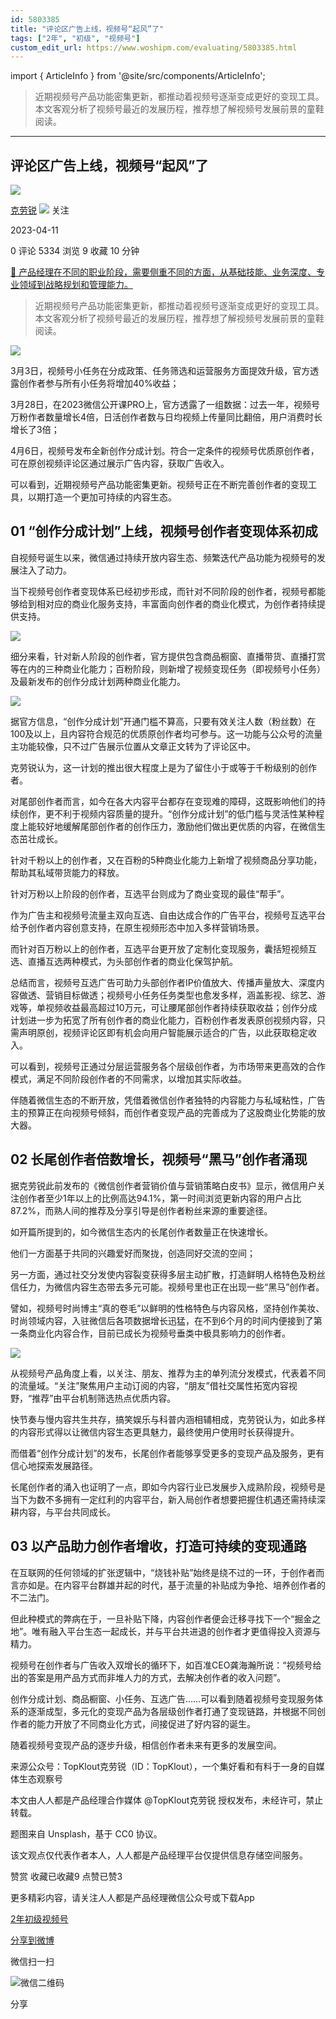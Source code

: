```yaml
---
id: 5803385
title: "评论区广告上线，视频号“起风”了"
tags: ["2年", "初级", "视频号"]
custom_edit_url: https://www.woshipm.com/evaluating/5803385.html
---
```

import { ArticleInfo } from '@site/src/components/ArticleInfo';

<ArticleInfo
    author="克劳锐"
    authorLink="https://www.woshipm.com/u/1439338"
    published="2023-04-11"
    views={5334}
    comments={0}
    collects={9}
/>

> 近期视频号产品功能密集更新，都推动着视频号逐渐变成更好的变现工具。本文客观分析了视频号最近的发展历程，推荐想了解视频号发展前景的童鞋阅读。

---

## 评论区广告上线，视频号“起风”了

[![](https://image.woshipm.com/wp-files/2022/06/NDd55yxXBEbyKfqbpICF.jpeg!/both/72x72)](https://www.woshipm.com/u/1439338)

[克劳锐](https://www.woshipm.com/u/1439338) ![](https://static.woshipm.com/tag/1122_1@2x.png) 关注

2023-04-11

0 评论 5334 浏览 9 收藏 10 分钟

[🔗 产品经理在不同的职业阶段，需要侧重不同的方面，从基础技能、业务深度、专业领域到战略规划和管理能力。](https://ke.qidianla.com/courses/90pm)

> 近期视频号产品功能密集更新，都推动着视频号逐渐变成更好的变现工具。本文客观分析了视频号最近的发展历程，推荐想了解视频号发展前景的童鞋阅读。

![](https://image.woshipm.com/wp-files/2023/04/8JchGYk4yxXKpLYbvif8.jpg)

3月3日，视频号小任务在分成政策、任务筛选和运营服务方面提效升级，官方透露创作者参与所有小任务将增加40%收益；

3月28日，在2023微信公开课PRO上，官方透露了一组数据：过去一年，视频号万粉作者数量增长4倍，日活创作者数与日均视频上传量同比翻倍，用户消费时长增长了3倍；

4月6日，视频号发布全新创作分成计划。符合一定条件的视频号优质原创作者，可在原创视频评论区通过展示广告内容，获取广告收入。

可以看到，近期视频号产品功能密集更新。视频号正在不断完善创作者的变现工具，以期打造一个更加可持续的内容生态。

## 01 “创作分成计划”上线，视频号创作者变现体系初成

自视频号诞生以来，微信通过持续开放内容生态、频繁迭代产品功能为视频号的发展注入了动力。

当下视频号创作者变现体系已经初步形成，而针对不同阶段的创作者，视频号都能够给到相对应的商业化服务支持，丰富面向创作者的商业化模式，为创作者持续提供支持。

![](https://image.yunyingpai.com/wp/2023/04/Pzwp4JJD8vfY4JpKaAex.png)

细分来看，针对新人阶段的创作者，官方提供包含商品橱窗、直播带货、直播打赏等在内的三种商业化能力；百粉阶段，则新增了视频变现任务（即视频号小任务）及最新发布的创作分成计划两种商业化能力。

![](https://image.yunyingpai.com/wp/2023/04/SRA9xM0ufo6jv1jaTXsx.jpg)

据官方信息，“创作分成计划”开通门槛不算高，只要有效关注人数（粉丝数）在100及以上，且内容符合规范的优质原创作者均可参与。这一功能与公众号的流量主功能较像，只不过广告展示位置从文章正文转为了评论区中。

克劳锐认为，这一计划的推出很大程度上是为了留住小于或等于千粉级别的创作者。

对尾部创作者而言，如今在各大内容平台都存在变现难的障碍，这既影响他们的持续创作，更不利于视频内容质量的提升。“创作分成计划”的低门槛与灵活性某种程度上能较好地缓解尾部创作者的创作压力，激励他们做出更优质的内容，在微信生态茁壮成长。

针对千粉以上的创作者，又在百粉的5种商业化能力上新增了视频商品分享功能，帮助其私域带货能力的释放。

针对万粉以上阶段的创作者，互选平台则成为了商业变现的最佳“帮手”。

作为广告主和视频号流量主双向互选、自由达成合作的广告平台，视频号互选平台给予创作者内容创意支持，在原生视频形态中加入多样营销场景。

而针对百万粉以上的创作者，互选平台更开放了定制化变现服务，囊括短视频互选、直播互选两种模式，为头部创作者的商业化保驾护航。

总结而言，视频号互选广告可助力头部创作者IP价值放大、传播声量放大、深度内容做透、营销目标做透；视频号小任务任务类型也愈发多样，涵盖影视、综艺、游戏等，单视频收益最高超过10万元，可让腰尾部创作者持续获取收益；创作分成计划进一步为拓宽了所有创作者的商业化能力，百粉创作者发表原创视频内容，只需声明原创，视频评论区即有机会向用户智能展示适合的广告，以此获取稳定收入。

可以看到，视频号正通过分层运营服务各个层级创作者，为市场带来更高效的合作模式，满足不同阶段创作者的不同需求，以增加其实际收益。

伴随着微信生态的不断开放，凭借着微信创作者独特的内容能力与私域粘性，广告主的预算正在向视频号倾斜，而创作者变现产品的完善成为了这股商业化势能的放大器。

## 02 长尾创作者倍数增长，视频号“黑马”创作者涌现

据克劳锐此前发布的《微信创作者营销价值与营销策略白皮书》显示，微信用户关注创作者至少1年以上的比例高达94.1%，第一时间浏览更新内容的用户占比87.2%，而熟人间的推荐及分享引导是创作者粉丝来源的重要途径。

如开篇所提到的，如今微信生态内的长尾创作者数量正在快速增长。

他们一方面基于共同的兴趣爱好而聚拢，创造同好交流的空间；

另一方面，通过社交分发使内容裂变获得多层主动扩散，打造鲜明人格特色及粉丝信任力，为微信内容生态带去多元可能。视频号里也正在出现一些“黑马”创作者。

譬如，视频号时尚博主“真的卷毛”以鲜明的性格特色与内容风格，坚持创作美妆、时尚领域内容，入驻微信后各项数据增长迅猛，在不到6个月的时间内便接到了第一条商业化内容合作，目前已成长为视频号垂类中极具影响力的创作者。

![](https://image.yunyingpai.com/wp/2023/04/phSRh5FnGMHgrIuQGs7A.jpg)

从视频号产品角度上看，以关注、朋友、推荐为主的单列流分发模式，代表着不同的流量域。“关注”聚焦用户主动订阅的内容，“朋友”借社交属性拓宽内容视野，“推荐”由平台机制筛选热点优质内容。

快节奏与慢内容共生共存，搞笑娱乐与科普内涵相辅相成，克劳锐认为，如此多样的内容形式得以让微信内容生态更具魅力，最终使用户使用时长获得提升。

而借着“创作分成计划”的发布，长尾创作者能够享受更多的变现产品及服务，更有信心地探索发展路径。

长尾创作者的涌入也证明了一点，即如今内容行业已发展步入成熟阶段，视频号是当下为数不多拥有一定红利的内容平台，新入局创作者想要把握住机遇还需持续深耕内容，与平台共同成长。

## 03 以产品助力创作者增收，打造可持续的变现通路

在互联网的任何领域的扩张逻辑中，“烧钱补贴”始终是绕不过的一环，于创作者而言亦如是。在内容平台群雄并起的时代，基于流量的补贴成为争抢、培养创作者的不二法门。

但此种模式的弊病在于，一旦补贴下降，内容创作者便会迁移寻找下一个“掘金之地”。唯有融入平台生态一起成长，并与平台共进退的创作者才更值得投入资源与精力。

视频号在创作者与广告收入双增长的循环下，如百准CEO龚海瀚所说：“视频号给出的答案是用产品方式而非堆人力的方式，去解决创作者的收入问题”。

创作分成计划、商品橱窗、小任务、互选广告……可以看到随着视频号变现服务体系的逐渐成型，多元化的变现产品为各层级创作者打通了变现链路，并根据不同创作者的能力开放了不同商业化方式，间接促进了好内容的诞生。

随着视频号变现产品的逐步升级，相信创作者未来有更多的发展空间。

来源公众号：TopKlout克劳锐（ID：TopKlout），一个集好看和有料于一身的自媒体生态观察号

本文由人人都是产品经理合作媒体 @TopKlout克劳锐 授权发布，未经许可，禁止转载。

题图来自 Unsplash，基于 CC0 协议。

该文观点仅代表作者本人，人人都是产品经理平台仅提供信息存储空间服务。

赞赏 收藏已收藏9 点赞已赞3

更多精彩内容，请关注人人都是产品经理微信公众号或下载App

[2年](https://www.woshipm.com/tag/2%e5%b9%b4)[初级](https://www.woshipm.com/tag/%e5%88%9d%e7%ba%a7)[视频号](https://www.woshipm.com/tag/%e8%a7%86%e9%a2%91%e5%8f%b7)

[分享到微博](https://service.weibo.com/share/share.php?appkey=2775287854&title=评论区广告上线，视频号“起风”了&url=https://www.woshipm.com/evaluating/5803385.html&pic=https://image.woshipm.com/wp-files/2023/04/8JchGYk4yxXKpLYbvif8.jpg)

微信扫一扫

![微信二维码](https://api.pwmqr.com/qrcode/create/?url=https://www.woshipm.com/evaluating/5803385.html)

分享